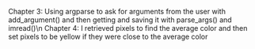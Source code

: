 Chapter 3: Using argparse to ask for arguments from the user with add_argument() and then getting and saving it with parse_args() and imread()\n
Chapter 4: I retrieved pixels to find the average color and then set pixels to be yellow if they were close to the average color

